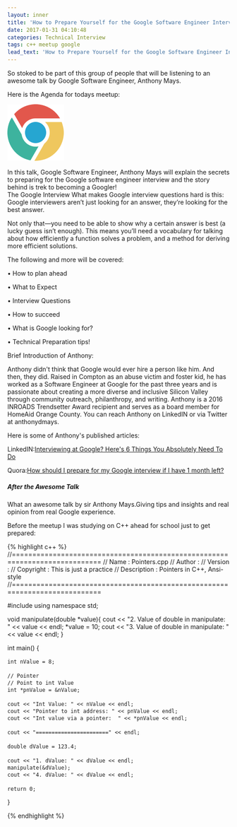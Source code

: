 ```yaml
---
layout: inner
title: 'How to Prepare Yourself for the Google Software Engineer Interview'
date: 2017-01-31 04:10:48
categories: Technical Interview
tags: c++ meetup google
lead_text: 'How to Prepare Yourself for the Google Software Engineer Interview By: Google Software Engineer,Anthony Mays'
---
```


So stoked to be part of this group of people that will be listening to an awesome talk by Google Software Engineer, Anthony Mays.

Here is the Agenda for todays meetup:

![Chrome](assets/images/2017/chrome.png?raw=true "Chrome")

In this talk, Google Software Engineer, Anthony Mays will explain the secrets to preparing for the Google software engineer interview and the story behind is trek to becoming a Googler!  
The Google Interview
What makes Google interview questions hard is this: Google interviewers aren’t just looking for an answer, they’re looking for the best answer.

Not only that—you need to be able to show why a certain answer is best (a lucky guess isn’t enough). This means you’ll need a vocabulary for talking about how efficiently a function solves a problem, and a method for deriving more efficient solutions.

The following and more will be covered:

• How to plan ahead

• What to Expect

• Interview Questions

• How to succeed

• What is Google looking for?

• Technical Preparation tips!

Brief Introduction of Anthony:

Anthony didn't think that Google would ever hire a person like him. And then, they did. Raised in Compton as an abuse victim and foster kid, he has worked as a Software Engineer at Google for the past three years and is passionate about creating a more diverse and inclusive Silicon Valley through community outreach, philanthropy, and writing. Anthony is a 2016 INROADS Trendsetter Award recipient and serves as a board member for HomeAid Orange County. You can reach Anthony on LinkedIN or via Twitter at anthonydmays.

Here is some of Anthony's published articles:

LinkedIN:[Interviewing at Google? Here's 6 Things You Absolutely Need To Do](https://www.linkedin.com/pulse/interviewing-google-heres-6-things-you-absolutely-need-anthony-mays)

Quora:[How should I prepare for my Google interview if I have 1 month left?](https://www.quora.com/How-should-I-prepare-for-my-Google-interview-if-I-have-1-month-left/answer/Anthony-Mays)

##### After the Awesome Talk #####

What an awesome talk by sir Anthony Mays.Giving tips and insights and real opinion from real Google experience.

Before the meetup I was studying on C++ ahead for school just to get prepared:

{% highlight c++ %}
//============================================================================
// Name        : Pointers.cpp
// Author      :
// Version     :
// Copyright   : This is just a practice
// Description : Pointers in C++, Ansi-style
//============================================================================

#include <iostream>
using namespace std;

void manipulate(double *value){
	cout << "2. Value of double in manipulate: " << value << endl;
	*value = 10;
	cout << "3. Value of double in manipulate: " << value << endl;
}

int main() {

	int nValue = 8;

	// Pointer
	// Point to int Value
	int *pnValue = &nValue;

	cout << "Int Value: " << nValue << endl;
	cout << "Pointer to int address: " << pnValue << endl;
	cout << "Int value via a pointer:  " << *pnValue << endl;

	cout << "=======================" << endl;

	double dValue = 123.4;

	cout << "1. dValue: " << dValue << endl;
	manipulate(&dValue);
	cout << "4. dValue: " << dValue << endl;

	return 0;
}

{% endhighlight %}
